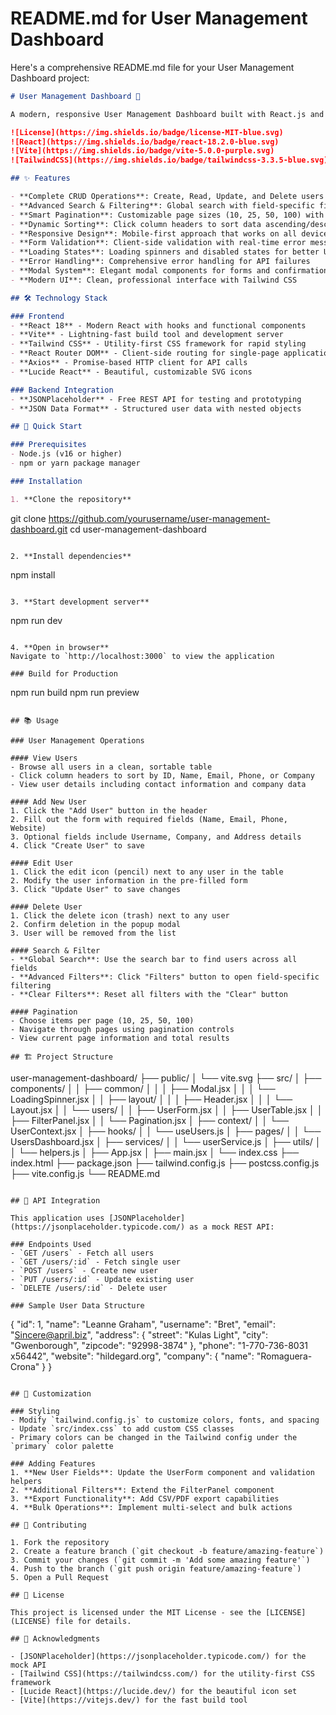 # **README.md for User Management Dashboard**

Here's a comprehensive README.md file for your User Management Dashboard project:

```markdown
# User Management Dashboard 🚀

A modern, responsive User Management Dashboard built with React.js and Vite, featuring full CRUD operations, advanced filtering, sorting, pagination, and seamless API integration with JSONPlaceholder.

![License](https://img.shields.io/badge/license-MIT-blue.svg)
![React](https://img.shields.io/badge/react-18.2.0-blue.svg)
![Vite](https://img.shields.io/badge/vite-5.0.0-purple.svg)
![TailwindCSS](https://img.shields.io/badge/tailwindcss-3.3.5-blue.svg)

## ✨ Features

- **Complete CRUD Operations**: Create, Read, Update, and Delete users
- **Advanced Search & Filtering**: Global search with field-specific filters
- **Smart Pagination**: Customizable page sizes (10, 25, 50, 100) with navigation
- **Dynamic Sorting**: Click column headers to sort data ascending/descending
- **Responsive Design**: Mobile-first approach that works on all devices
- **Form Validation**: Client-side validation with real-time error messages
- **Loading States**: Loading spinners and disabled states for better UX
- **Error Handling**: Comprehensive error handling for API failures
- **Modal System**: Elegant modal components for forms and confirmations
- **Modern UI**: Clean, professional interface with Tailwind CSS

## 🛠️ Technology Stack

### Frontend
- **React 18** - Modern React with hooks and functional components
- **Vite** - Lightning-fast build tool and development server
- **Tailwind CSS** - Utility-first CSS framework for rapid styling
- **React Router DOM** - Client-side routing for single-page application
- **Axios** - Promise-based HTTP client for API calls
- **Lucide React** - Beautiful, customizable SVG icons

### Backend Integration
- **JSONPlaceholder** - Free REST API for testing and prototyping
- **JSON Data Format** - Structured user data with nested objects

## 🚀 Quick Start

### Prerequisites
- Node.js (v16 or higher)
- npm or yarn package manager

### Installation

1. **Clone the repository**
```
git clone https://github.com/yourusername/user-management-dashboard.git
cd user-management-dashboard
```

2. **Install dependencies**
```
npm install
```

3. **Start development server**
```
npm run dev
```

4. **Open in browser**
Navigate to `http://localhost:3000` to view the application

### Build for Production

```
npm run build
npm run preview
```

## 📚 Usage

### User Management Operations

#### View Users
- Browse all users in a clean, sortable table
- Click column headers to sort by ID, Name, Email, Phone, or Company
- View user details including contact information and company data

#### Add New User
1. Click the "Add User" button in the header
2. Fill out the form with required fields (Name, Email, Phone, Website)
3. Optional fields include Username, Company, and Address details
4. Click "Create User" to save

#### Edit User
1. Click the edit icon (pencil) next to any user in the table
2. Modify the user information in the pre-filled form
3. Click "Update User" to save changes

#### Delete User
1. Click the delete icon (trash) next to any user
2. Confirm deletion in the popup modal
3. User will be removed from the list

#### Search & Filter
- **Global Search**: Use the search bar to find users across all fields
- **Advanced Filters**: Click "Filters" button to open field-specific filtering
- **Clear Filters**: Reset all filters with the "Clear" button

#### Pagination
- Choose items per page (10, 25, 50, 100)
- Navigate through pages using pagination controls
- View current page information and total results

## 🏗️ Project Structure

```
user-management-dashboard/
├── public/
│   └── vite.svg
├── src/
│   ├── components/
│   │   ├── common/
│   │   │   ├── Modal.jsx
│   │   │   └── LoadingSpinner.jsx
│   │   ├── layout/
│   │   │   ├── Header.jsx
│   │   │   └── Layout.jsx
│   │   └── users/
│   │       ├── UserForm.jsx
│   │       ├── UserTable.jsx
│   │       ├── FilterPanel.jsx
│   │       └── Pagination.jsx
│   ├── context/
│   │   └── UserContext.jsx
│   ├── hooks/
│   │   └── useUsers.js
│   ├── pages/
│   │   └── UsersDashboard.jsx
│   ├── services/
│   │   └── userService.js
│   ├── utils/
│   │   └── helpers.js
│   ├── App.jsx
│   ├── main.jsx
│   └── index.css
├── index.html
├── package.json
├── tailwind.config.js
├── postcss.config.js
├── vite.config.js
└── README.md
```

## 🔌 API Integration

This application uses [JSONPlaceholder](https://jsonplaceholder.typicode.com/) as a mock REST API:

### Endpoints Used
- `GET /users` - Fetch all users
- `GET /users/:id` - Fetch single user
- `POST /users` - Create new user
- `PUT /users/:id` - Update existing user
- `DELETE /users/:id` - Delete user

### Sample User Data Structure
```
{
  "id": 1,
  "name": "Leanne Graham",
  "username": "Bret",
  "email": "Sincere@april.biz",
  "address": {
    "street": "Kulas Light",
    "city": "Gwenborough",
    "zipcode": "92998-3874"
  },
  "phone": "1-770-736-8031 x56442",
  "website": "hildegard.org",
  "company": {
    "name": "Romaguera-Crona"
  }
}
```

## 🎨 Customization

### Styling
- Modify `tailwind.config.js` to customize colors, fonts, and spacing
- Update `src/index.css` to add custom CSS classes
- Primary colors can be changed in the Tailwind config under the `primary` color palette

### Adding Features
1. **New User Fields**: Update the UserForm component and validation helpers
2. **Additional Filters**: Extend the FilterPanel component
3. **Export Functionality**: Add CSV/PDF export capabilities
4. **Bulk Operations**: Implement multi-select and bulk actions

## 🤝 Contributing

1. Fork the repository
2. Create a feature branch (`git checkout -b feature/amazing-feature`)
3. Commit your changes (`git commit -m 'Add some amazing feature'`)
4. Push to the branch (`git push origin feature/amazing-feature`)
5. Open a Pull Request

## 📝 License

This project is licensed under the MIT License - see the [LICENSE](LICENSE) file for details.

## 🙏 Acknowledgments

- [JSONPlaceholder](https://jsonplaceholder.typicode.com/) for the mock API
- [Tailwind CSS](https://tailwindcss.com/) for the utility-first CSS framework
- [Lucide React](https://lucide.dev/) for the beautiful icon set
- [Vite](https://vitejs.dev/) for the fast build tool

